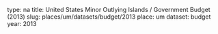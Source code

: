 type: na
title: United States Minor Outlying Islands / Government Budget (2013)
slug: places/um/datasets/budget/2013
place: um
dataset: budget
year: 2013
